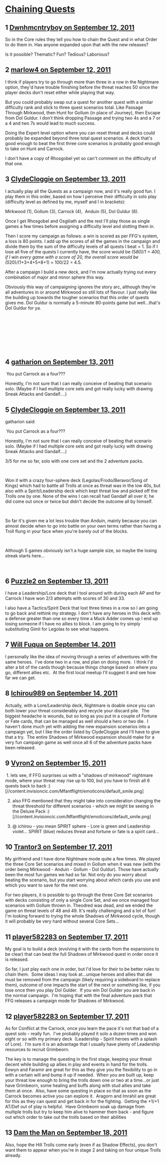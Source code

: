 # [Chaining Quests](https://community.fantasyflightgames.com/topic/53057-chaining-quests/)

## 1 [Dwnhmcntryboy on September 12, 2011](https://community.fantasyflightgames.com/topic/53057-chaining-quests/?do=findComment&comment=527261)

So in the Core rules they tell you how to chain the Quest and in what Order to do them in. Has anyone expanded upon that with the new releases?

Is it possible? Thematic? Fun? Tedious? Laborious?

## 2 [marlow4 on September 12, 2011](https://community.fantasyflightgames.com/topic/53057-chaining-quests/?do=findComment&comment=527288)

I think if players try to go through more than three in a row in the Nightmare option, they'd have trouble finishing before the threat reaches 50 since the player decks don't reset either while playing that way.

But you could probably swap out a quest for another quest with a similar difficulty rank and stick to three quest scenarios total. Like Passage Through Mirkwood, then Hunt for Gollum (in place of Journey), then Escape from Dol Guldur. I don't think dropping Passage and trying two 4s and a 7 or a 4 and two 7s would lead to much success.

Doing the Expert level option where you can reset threat and decks could probably be expanded beyond three total quest scenarios. A deck that's good enough to beat the first three core scenarios is probably good enough to take on Hunt and Carrock.

I don't have a copy of Rhosgobel yet so can't comment on the difficulty of that one.

## 3 [ClydeCloggie on September 13, 2011](https://community.fantasyflightgames.com/topic/53057-chaining-quests/?do=findComment&comment=527417)

I actually play all the Quests as a campaign now, and it's really good fun. I play them in this order, based on how I perceive their difficulty in solo play (difficulty level as defined by me, myself and I in brackets):

Mirkwood (1), Gollum (3), Carrock (4),  Anduin (5), Dol Guldur (8).

Once I get Rhosgobel and Osgiliath and the rest I'll play those as single games a few times before assigning a difficulty level and slotting them in.

Then I score my campaign as follows: a win is scored as per FFG's system, a loss is 80 points. I add up the scores of all the games in the campaign and divide them by the sum of the difficulty levels of all quests I beat = 1. So if I lose all five of the quests I currently have, the score would be (5*80)/1 = 400, if I win every game with a score of 20, the overall score would be (5*20)/(1+3+4+5+8+1) = 100/22 = 4.5.

After a campaign I build a new deck, and I'm now actually trying out every combination of major and minor sphere this way.

Obviously this way of campaigning ignores the story arc, although they're all adventures in or around Mirkwood so still lots of flavour. I just really like the building up towards the tougher scenarios that this order of quests gives me. Dol Guldur is normally a 5-minute 80-points game but well...that's Dol Guldur for ya.

 

 

 

 

## 4 [gatharion on September 13, 2011](https://community.fantasyflightgames.com/topic/53057-chaining-quests/?do=findComment&comment=527510)

 You put Carrock as a four???

Honestly, I'm not sure that I can really conceive of beating that scenario solo. (Maybe if I had multiple core sets and got really lucky with drawing Sneak Attacks and Gandalf....)

## 5 [ClydeCloggie on September 13, 2011](https://community.fantasyflightgames.com/topic/53057-chaining-quests/?do=findComment&comment=527511)

gatharion said:

 You put Carrock as a four???

Honestly, I'm not sure that I can really conceive of beating that scenario solo. (Maybe if I had multiple core sets and got really lucky with drawing Sneak Attacks and Gandalf....)



3/5 for me so far, solo with one core set and the 2 adventure packs.

 

Won it with a crazy four-sphere deck (Legolas/Frodo/Beravor/Song of Kings) which had to battle all Trolls at once as threat was in the low 40s, but also with a Spirit/Leadership deck which kept threat low and picked off the Trolls one by one. None of the wins I can recall had Gandalf all over it; he did come out once or twice but didn't decide the outcome all by himself.

 

So far it's given me a lot less trouble than Anduin, mainly because you can almost decide when to go into battle on your own terms rather than having a Troll flung in your face when you're barely out of the blocks.

 

Although 5 games obviously isn't a huge sample size, so maybe the losing streak starts here...

 

## 6 [Puzzle2 on September 13, 2011](https://community.fantasyflightgames.com/topic/53057-chaining-quests/?do=findComment&comment=527735)

I have a Leadership/Lore deck that I tool around with during each AP and for Carrock I have won 2/3 attempts with scores of 30 and 33. 

I also have a Tactics/Spirit Deck that lost three times in a row so I am going to go back and rethink my strategy. I don't have any heroes in this deck with a defense greater than one so every time a Muck Adder comes up I end up losing someone if I have no allies to block. I am going to try simply substituting Gimli for Legolas to see what happens.

## 7 [Will Fuqua on September 14, 2011](https://community.fantasyflightgames.com/topic/53057-chaining-quests/?do=findComment&comment=527814)

I personally like the idea of moving through a series of adventures with the same heroes.  I've done two in a row, and plan on doing more.  I think I'd alter a bit of the cards though because things change based on where you go, different allies etc.  At the first local meetup I'll suggest it and see how far we can get.

## 8 [Ichirou989 on September 14, 2011](https://community.fantasyflightgames.com/topic/53057-chaining-quests/?do=findComment&comment=527857)

Actually, with a Lore/Leadership deck, Nightmare is doable since you can both lower your threat considerably and recycle your discard pile.  The biggest headache is wounds, but so long as you put in a couple of Fortune or Fate cards, that can be managed as well should a hero or two die.  I haven't done much yet with adding the new expansion scenarios into a campaign yet, but I like the order listed by ClydeCloggie and I'll have to give that a try.  The entire Shadows of Mirkwood expansion should make for a very fun campaign game as well once all 6 of the adventure packs have been released.

## 9 [Vyron2 on September 15, 2011](https://community.fantasyflightgames.com/topic/53057-chaining-quests/?do=findComment&comment=528605)

 1. lets see, if FFG surprises us with a "shadows of mirkwood" nightmare mode, where your threat may rise up to 100, but you have to finish all 6 quests back to back :) [//content.invisioncic.com/Mfantflight/emoticons/default_smile.png]

2. also FFG mentioned that they might take into consideration changing the threat threshold for different scenarios - which we might be seeing in the Deluxe Pack :) [//content.invisioncic.com/Mfantflight/emoticons/default_smile.png]

3. @ ichirou - you mean SPIRIT sphere - Lore is green and Leadership violet... SPIRIT (blue) reduces threat and fortune or fate is a spirit card...

## 10 [Trantor3 on September 17, 2011](https://community.fantasyflightgames.com/topic/53057-chaining-quests/?do=findComment&comment=529443)

My girlfriend and I have done Nightmare mode quite a few times. We played the three Core Set scenarios and mixed in Gollum when it was new (with the order being Mirkwood - Anduin - Gollum - Dol Guldur). Those have actually been the most fun games we had so far. Not only do you worry about beating the scenario, but you start worrying about which cards you use and which you want to save for the next one.

For two players, it is possible to go through the three Core Set scenarios with decks consisting of only a single Core Set, and we once managed four scenarios with Gollum thrown in. Theodred was dead, and we ended the game on threat levels of 48 and 49. It's really challenging and a lot of fun! I'm looking forward to trying the whole Shadows of Mirkwood cycle, though it will probably be very hard without several Core Sets...

## 11 [player582283 on September 17, 2011](https://community.fantasyflightgames.com/topic/53057-chaining-quests/?do=findComment&comment=529538)

My goal is to build a deck (evolving it with the cards from the expansions to be clear) that can beat the full Shadows of Mirkwood quest in order once it is released. 

So far, I just play each one in order, but I'd love for their to be better rules to chain them.  Some ideas I may look at...unique heroes and allies that die must be removed from the campaign (likely requiring a sideboard to replace them), outcome of one impacts the start of the next or something like, if you lose once then you play Dol Gulder.  If you win Dol Gulder you are back in the normal campaign.  I'm hoping that with the final adventure pack that FFG releases a campaign mode for Shadows of Mirkwood.

## 12 [player582283 on September 17, 2011](https://community.fantasyflightgames.com/topic/53057-chaining-quests/?do=findComment&comment=529541)

As for Conflict at the Carrock, once you learn the pace it's not that bad of a quest solo - really fun.  I've probably played it solo a dozen times and won eight or so with my primary deck  (Leadership - Spirit heroes with a splash of Lore).  I'm sure it is an advantage that I usually have plenty of Leadership resources to recruit Grimbeorn.

The key is to manage the questing in the first stage, keeping your threat decent while building up allies in play and events in hand for the trolls.  Eowyn and Faramir are great for this as they give you the flexibility to go in with a certain will and bump it up if needed.  When you are built up, keep your threat low enough to bring the trolls down one or two at a time...or just have Grimbeorn, some healing and buffs along with stud allies and take them at once.  Also, have some questing in place so that as soon as the Carrock becomes active you can explore it.  Aragorn and Imrahil are great for this as they can quest and get back in for the fighting.  Getting the +1/+1 AT/Def out of play is helpful.  Have Grimbeorn soak up damage from multiple trolls but try to keep him alive to hammer them back - and figure out which order to take out the trolls based on their abilities

## 13 [Dam the Man on September 18, 2011](https://community.fantasyflightgames.com/topic/53057-chaining-quests/?do=findComment&comment=529619)

Also, hope the Hill Trolls come early (even if as Shadow Effects), you don't want them to appear when you're in stage 2 and taking on four unique Trolls already.

